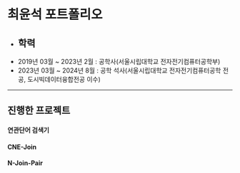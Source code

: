 # **최윤석 포트폴리오**

+ ## **학력**
+ 2019년 03월 ~ 2023년 2월 : 공학사(서울시립대학교 전자전기컴퓨터공학부)
+ 2023년 03월 ~ 2024년 8월 : 공학 석사(서울시립대학교 전자전기컴퓨터공학 전공, 도시빅데이터융합전공 이수)

---

## **진행한 프로젝트**
#### 연관단어 검색기
#### CNE-Join
#### N-Join-Pair
